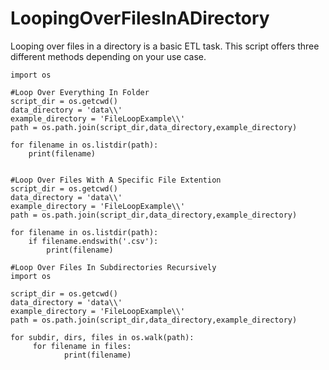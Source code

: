 # LoopingOverFilesInADirectory

Looping over files in a directory is a basic ETL task. This script offers three different methods depending on your use case.

```text
import os

#Loop Over Everything In Folder
script_dir = os.getcwd()
data_directory = 'data\\'
example_directory = 'FileLoopExample\\'
path = os.path.join(script_dir,data_directory,example_directory)

for filename in os.listdir(path):
    print(filename)


#Loop Over Files With A Specific File Extention
script_dir = os.getcwd()
data_directory = 'data\\'
example_directory = 'FileLoopExample\\'
path = os.path.join(script_dir,data_directory,example_directory)

for filename in os.listdir(path):
    if filename.endswith('.csv'):
        print(filename)

#Loop Over Files In Subdirectories Recursively
import os

script_dir = os.getcwd()
data_directory = 'data\\'
example_directory = 'FileLoopExample\\'
path = os.path.join(script_dir,data_directory,example_directory)

for subdir, dirs, files in os.walk(path):
     for filename in files:
            print(filename)
```




